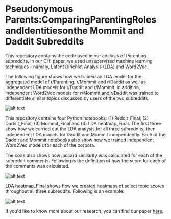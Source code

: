 # Pseudonymous Parents:ComparingParentingRoles andIdentitiesonthe Mommit and Daddit Subreddits
This repository contains the code used in our analysis of Parenting subreddits. In our CHI paper, we used unsupervised machine learning techniques - namely, Latent Dirichlet Analysis (LDA) and Word2Vec. 

The following figure shows how we trained an LDA model for the aggregated model of r/Parenting, r/Mommit and r/Daddit as well as independent LDA models for r/Daddit and r/Mommit. In addition, independent Word2Vec models for r/Mommit and r/Daddit was trained to differentiate similar topics discussed by users of the two subreddits. 

![alt text](http://www-personal.umich.edu/~tawfiqam/ParentingLDAWord2vecFigure.png)

This repository contains four Python notebooks: (1) Reddit_Final; (2) Daddit_Final; (3) Mommit_Final and (4) LDA heatmap_Final. The first three show how we carried out the LDA analysis for all three subreddits, then independent LDA models for Daddit and Mommit independently. Each of the Daddit and Mommit notebooks also show how we trained independent Word2Vec models for each of the corpora. 

The code also shows how jaccard similarity was calculated for each of the subreddit comments. Following is the definition of how the score for each of the comments was calculated. 

![alt text](http://www-personal.umich.edu/~tawfiqam/jaccard_similarity.png)

LDA heatmap_Final shows how we created heatmaps of select topic scores throughout all three subreddits. Following is an example:

![alt text](http://www-personal.umich.edu/~tawfiqam/LDATopicHeatExample.png)

If you'd like to know more about our research, you can find our paper [here](http://www-personal.umich.edu/~tawfiqam/Ammari_Reddit_Parenting_CHI_2018.pdf).

